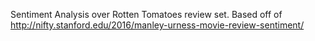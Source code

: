 Sentiment Analysis over Rotten Tomatoes review set. Based off of http://nifty.stanford.edu/2016/manley-urness-movie-review-sentiment/